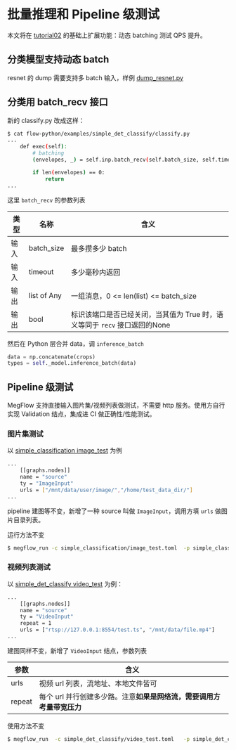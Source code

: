 # 批量推理和 Pipeline 级测试

本文将在 [tutorial02](02-det-attr.zh.md) 的基础上扩展功能：动态 batching 测试 QPS 提升。

## 分类模型支持动态 batch

resnet 的 dump 需要支持多 batch 输入，样例 [dump_resnet.py](https://github.com/MegEngine/MegFlow/blob/master/flow-python/examples/application/misc/dump_resnet.py)

## 分类用 batch_recv 接口

新的 classify.py 改成这样：
```bash
$ cat flow-python/examples/simple_det_classify/classify.py
...
    def exec(self):
        # batching
        (envelopes, _) = self.inp.batch_recv(self.batch_size, self.timeout)

        if len(envelopes) == 0:
            return
...
```
这里 `batch_recv` 的参数列表

| 类型 | 名称 | 含义 |
| -----  | ------ | -----  |
| 输入 | batch_size | 最多攒多少 batch |  
| 输入 | timeout | 多少毫秒内返回 |
| 输出 | list of Any | 一组消息，0 <= len(list) <= batch_size |
| 输出 | bool | 标识该端口是否已经关闭，当其值为 True 时，语义等同于 `recv` 接口返回的None |


然后在 Python 层合并 data，调 `inference_batch`
```Python
data = np.concatenate(crops)
types = self._model.inference_batch(data)
```

## Pipeline 级测试
MegFlow 支持直接输入图片集/视频列表做测试，不需要 http 服务。使用方自行实现 Validation 结点，集成进 CI 做正确性/性能测试。

### 图片集测试
以 [simple_classification image_test](https://github.com/MegEngine/MegFlow/blob/master/flow-python/examples/application/simple_classification/image_test.toml) 为例
```bash
...
    [[graphs.nodes]]
    name = "source"
    ty = "ImageInput"
    urls = ["/mnt/data/user/image/","/home/test_data_dir/"]
...
```
pipeline 建图等不变，新增了一种 source 叫做 `ImageInput`，调用方填 `urls` 做图片目录列表。

运行方法不变
```bash
$ megflow_run -c simple_classification/image_test.toml  -p simple_classification
```

### 视频列表测试
以 [simple_det_classify video_test](https://github.com/MegEngine/MegFlow/blob/master/flow-python/examples/application/simple_det_classify/video_test.toml) 为例：
```bash
...
    [[graphs.nodes]]
    name = "source"
    ty = "VideoInput"
    repeat = 1
    urls = ["rtsp://127.0.0.1:8554/test.ts", "/mnt/data/file.mp4"]
...
```

建图同样不变，新增了 `VideoInput` 结点，参数列表

| 参数 | 含义 |
| -----  | ------ |
| urls | 视频 url 列表，流地址、本地文件皆可 |  
| repeat | 每个 url 并行创建多少路。注意**如果是网络流，需要调用方考量带宽压力** |

使用方法不变
```bash
$ megflow_run  -c simple_det_classify/video_test.toml   -p simple_det_classify
```
